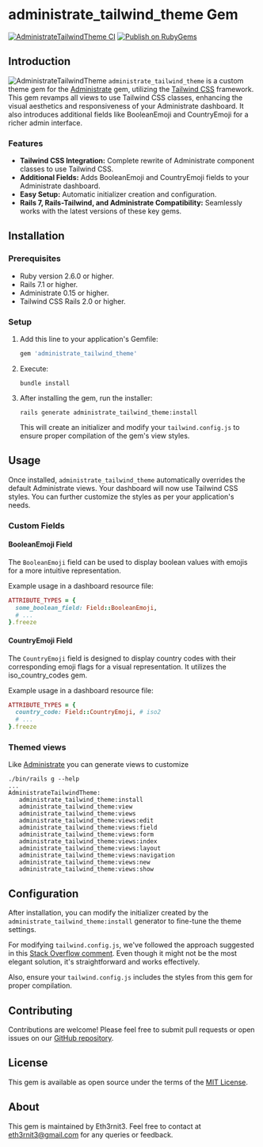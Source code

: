 # administrate_tailwind_theme Gem
[![AdministrateTailwindTheme CI](https://github.com/Eth3rnit3/administrate-tailwind-theme/actions/workflows/main.yml/badge.svg)](https://github.com/Eth3rnit3/administrate-tailwind-theme/actions/workflows/main.yml)
[![Publish on RubyGems](https://github.com/Eth3rnit3/administrate-tailwind-theme/actions/workflows/gem-push.yml/badge.svg)](https://github.com/Eth3rnit3/administrate-tailwind-theme/actions/workflows/gem-push.yml)

## Introduction
![AdministrateTailwindTheme](doc/screenshot.png)
`administrate_tailwind_theme` is a custom theme gem for the [Administrate](https://github.com/thoughtbot/administrate) gem, utilizing the [Tailwind CSS](https://tailwindcss.com/) framework. This gem revamps all views to use Tailwind CSS classes, enhancing the visual aesthetics and responsiveness of your Administrate dashboard. It also introduces additional fields like BooleanEmoji and CountryEmoji for a richer admin interface.

### Features
- **Tailwind CSS Integration:** Complete rewrite of Administrate component classes to use Tailwind CSS.
- **Additional Fields:** Adds BooleanEmoji and CountryEmoji fields to your Administrate dashboard.
- **Easy Setup:** Automatic initializer creation and configuration.
- **Rails 7, Rails-Tailwind, and Administrate Compatibility:** Seamlessly works with the latest versions of these key gems.

## Installation
### Prerequisites
- Ruby version 2.6.0 or higher.
- Rails 7.1 or higher.
- Administrate 0.15 or higher.
- Tailwind CSS Rails 2.0 or higher.

### Setup
1. Add this line to your application's Gemfile:

   ```ruby
   gem 'administrate_tailwind_theme'
   ```

2. Execute:

   ```
   bundle install
   ```

3. After installing the gem, run the installer:

   ```
   rails generate administrate_tailwind_theme:install
   ```

   This will create an initializer and modify your `tailwind.config.js` to ensure proper compilation of the gem's view styles.

## Usage

Once installed, `administrate_tailwind_theme` automatically overrides the default Administrate views. Your dashboard will now use Tailwind CSS styles. You can further customize the styles as per your application's needs.

### Custom Fields
#### BooleanEmoji Field
The `BooleanEmoji` field can be used to display boolean values with emojis for a more intuitive representation.

Example usage in a dashboard resource file:
```ruby
ATTRIBUTE_TYPES = {
  some_boolean_field: Field::BooleanEmoji,
  # ...
}.freeze
```

#### CountryEmoji Field
The `CountryEmoji` field is designed to display country codes with their corresponding emoji flags for a visual representation. It utilizes the iso_country_codes gem.

Example usage in a dashboard resource file:
```ruby
ATTRIBUTE_TYPES = {
  country_code: Field::CountryEmoji, # iso2
  # ...
}.freeze
```

### Themed views
Like [Administrate](https://github.com/thoughtbot/administrate) you can generate views to customize
```shell
./bin/rails g --help
...
AdministrateTailwindTheme:
   administrate_tailwind_theme:install
   administrate_tailwind_theme:view
   administrate_tailwind_theme:views
   administrate_tailwind_theme:views:edit
   administrate_tailwind_theme:views:field
   administrate_tailwind_theme:views:form
   administrate_tailwind_theme:views:index
   administrate_tailwind_theme:views:layout
   administrate_tailwind_theme:views:navigation
   administrate_tailwind_theme:views:new
   administrate_tailwind_theme:views:show
```

## Configuration

After installation, you can modify the initializer created by the `administrate_tailwind_theme:install` generator to fine-tune the theme settings.

For modifying `tailwind.config.js`, we've followed the approach suggested in this [Stack Overflow comment](https://stackoverflow.com/a/74737193/8213274). Even though it might not be the most elegant solution, it's straightforward and works effectively.

Also, ensure your `tailwind.config.js` includes the styles from this gem for proper compilation.

## Contributing

Contributions are welcome! Please feel free to submit pull requests or open issues on our [GitHub repository](https://github.com/eth3rnit3/administrate_tailwind_theme).

## License

This gem is available as open source under the terms of the [MIT License](https://opensource.org/licenses/MIT).

## About

This gem is maintained by Eth3rnit3. Feel free to contact at [eth3rnit3@gmail.com](mailto:eth3rnit3@gmail.com) for any queries or feedback.